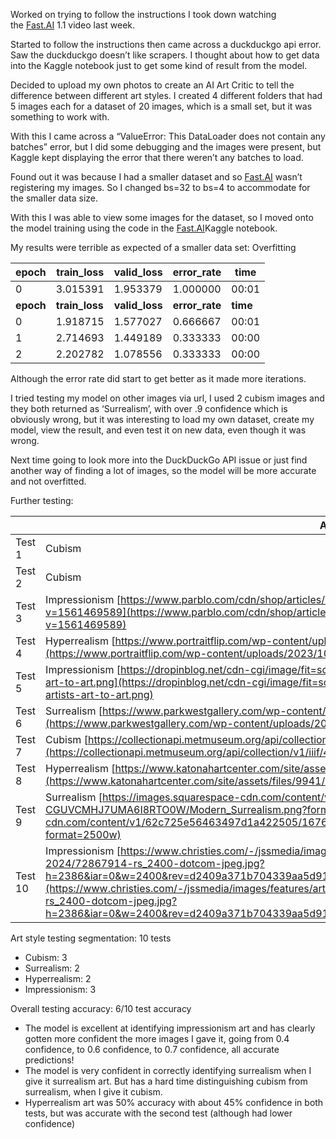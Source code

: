 Worked on trying to follow the instructions I took down watching the [Fast.AI](http://fast.ai/) 1.1 video last week.

Started to follow the instructions then came across a duckduckgo api error. Saw the duckduckgo doesn’t like scrapers. I thought about how to get data into the Kaggle notebook just to get some kind of result from the model.

Decided to upload my own photos to create an AI Art Critic to tell the difference between different art styles. I created 4 different folders that had 5 images each for a dataset of 20 images, which is a small set, but it was something to work with.

With this I came across a “ValueError: This DataLoader does not contain any batches” error, but I did some debugging and the images were present, but Kaggle kept displaying the error that there weren’t any batches to load.

Found out it was because I had a smaller dataset and so [Fast.AI](http://fast.ai/) wasn’t registering my images. So I changed bs=32 to bs=4 to accommodate for the smaller data size.

With this I was able to view some images for the dataset, so I moved onto the model training using the code in the [Fast.AI](http://fast.ai/)Kaggle notebook.

My results were terrible as expected of a smaller data set: Overfitting

| **epoch** | **train_loss** | **valid_loss** | **error_rate** | **time** |
| --------- | -------------- | -------------- | -------------- | -------- |
| 0         | 3.015391       | 1.953379       | 1.000000       | 00:01    |
| **epoch** | **train_loss** | **valid_loss** | **error_rate** | **time** |
| 0         | 1.918715       | 1.577027       | 0.666667       | 00:01    |
| 1         | 2.714693       | 1.449189       | 0.333333       | 00:00    |
| 2         | 2.202782       | 1.078556       | 0.333333       | 00:00    |
Although the error rate did start to get better as it made more iterations.

I tried testing my model on other images via url, I used 2 cubism images and they both returned as ‘Surrealism’, with over .9 confidence which is obviously wrong, but it was interesting to load my own dataset, create my model, view the result, and even test it on new data, even though it was wrong.

Next time going to look more into the DuckDuckGo API issue or just find another way of finding a lot of images, so the model will be more accurate and not overfitted.

Further testing:

|         | Actual Art Style                                                                                                                                                                                                                                                                                                                                                                                                                                                                                                     | AI Prediction | Confidence |
| ------- | -------------------------------------------------------------------------------------------------------------------------------------------------------------------------------------------------------------------------------------------------------------------------------------------------------------------------------------------------------------------------------------------------------------------------------------------------------------------------------------------------------------------- | ------------- | ---------- |
| Test 1  | Cubism                                                                                                                                                                                                                                                                                                                                                                                                                                                                                                               | Surrealism    | Over .9    |
| Test 2  | Cubism                                                                                                                                                                                                                                                                                                                                                                                                                                                                                                               | Surrealism    | Over .9    |
| Test 3  | Impressionism [https://www.parblo.com/cdn/shop/articles/5_Famous_Impressionist_Artists_and_Their_Masterpieces.png?v=1561469589](https://www.parblo.com/cdn/shop/articles/5_Famous_Impressionist_Artists_and_Their_Masterpieces.png?v=1561469589)                                                                                                                                                                                                                                                                     | Impressionism | 0.4667     |
| Test 4  | Hyperrealism [https://www.portraitflip.com/wp-content/uploads/2023/10/Hypperealism-Movement-The-Beginning.jpg](https://www.portraitflip.com/wp-content/uploads/2023/10/Hypperealism-Movement-The-Beginning.jpg)                                                                                                                                                                                                                                                                                                      | Surrealism    | 0.5739     |
| Test 5  | Impressionism [https://dropinblog.net/cdn-cgi/image/fit=scale-down,width=700/34257095/files/impressionist-landscape-artists-art-to-art.png](https://dropinblog.net/cdn-cgi/image/fit=scale-down,width=700/34257095/files/impressionist-landscape-artists-art-to-art.png)                                                                                                                                                                                                                                             | Impressionism | 0.6226     |
| Test 6  | Surrealism [https://www.parkwestgallery.com/wp-content/uploads/2018/11/im364320.jpg](https://www.parkwestgallery.com/wp-content/uploads/2018/11/im364320.jpg)                                                                                                                                                                                                                                                                                                                                                        | Surrealism    | 0.9947     |
| Test 7  | Cubism [https://collectionapi.metmuseum.org/api/collection/v1/iiif/489100/1004974/restricted](https://collectionapi.metmuseum.org/api/collection/v1/iiif/489100/1004974/restricted)                                                                                                                                                                                                                                                                                                                                  | Surrealism    | 0.9880     |
| Test 8  | Hyperrealism [https://www.katonahartcenter.com/site/assets/files/9941/hyperrealist-painting-main.750x750.jpg](https://www.katonahartcenter.com/site/assets/files/9941/hyperrealist-painting-main.750x750.jpg)                                                                                                                                                                                                                                                                                                        | Hyperrealism  | 0.4335     |
| Test 9  | Surrealism [https://images.squarespace-cdn.com/content/v1/62c725e56463497d1a422505/1676305961932-CGUVCMHJ7UMA6I8RTO0W/Modern_Surrealism.png?format=2500w](https://images.squarespace-cdn.com/content/v1/62c725e56463497d1a422505/1676305961932-CGUVCMHJ7UMA6I8RTO0W/Modern_Surrealism.png?format=2500w)                                                                                                                                                                                                              | Surrealism    | 0.9986     |
| Test 10 | Impressionism [https://www.christies.com/-/jssmedia/images/features/articles/evergreen/amp-collecting-guide-refresh-2024/72867914-rs_2400-dotcom-jpeg.jpg?h=2386&iar=0&w=2400&rev=d2409a371b704339aa5d91badc4c00c0&hash=cb2c16ce0bc5c9e2f7a6aa16dc551eb2cf51b086](https://www.christies.com/-/jssmedia/images/features/articles/evergreen/amp-collecting-guide-refresh-2024/72867914-rs_2400-dotcom-jpeg.jpg?h=2386&iar=0&w=2400&rev=d2409a371b704339aa5d91badc4c00c0&hash=cb2c16ce0bc5c9e2f7a6aa16dc551eb2cf51b086) | Impressionism | 0.7284     |
Art style testing segmentation: 10 tests

- Cubism: 3
- Surrealism: 2
- Hyperrealism: 2
- Impressionism: 3

Overall testing accuracy: 6/10 test accuracy

- The model is excellent at identifying impressionism art and has clearly gotten more confident the more images I gave it, going from 0.4 confidence, to 0.6 confidence, to 0.7 confidence, all accurate predictions!
- The model is very confident in correctly identifying surrealism when I give it surrealism art. But has a hard time distinguishing cubism from surrealism, when I give it cubism.
- Hyperrealism art was 50% accuracy with about 45% confidence in both tests, but was accurate with the second test (although had lower confidence)